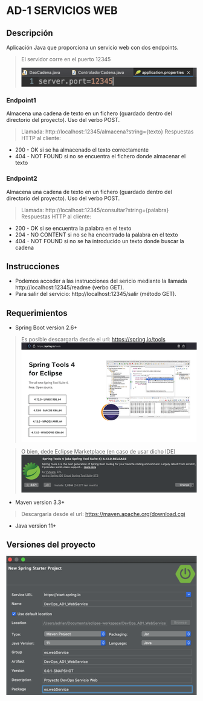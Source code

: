 # AD-1 SERVICIOS WEB

## Descripción

Aplicación Java que proporciona un servicio web con dos endpoints. 

> El servidor corre en el puerto 12345
> 
> ![img-port](https://github.com/bokdelajungla/DevOps_AD1_ServiciosWeb/blob/adri/DevOps_AD1_WebService/imgs/port.png)

### Endpoint1

Almacena una cadena de texto en un fichero (guardado dentro del directorio del proyecto). Uso del verbo POST.
> Llamada: http://localhost:12345/almacena?string={texto}
Respuestas HTTP al cliente:

- 200 - OK si se ha almacenado el texto correctamente
- 404 - NOT FOUND si no se encuentra el fichero donde almacenar el texto


### Endpoint2

Almacena una cadena de texto en un fichero (guardado dentro del directorio del proyecto). Uso del verbo POST.
> Llamada: http://localhost:12345/consultar?string={palabra}
Respuestas HTTP al cliente:

- 200 - OK si se encuentra la palabra en el texto
- 204 - NO CONTENT si no se ha encontrado la palabra en el texto
- 404 - NOT FOUND si no se ha introducido un texto donde buscar la cadena

## Instrucciones

- Podemos acceder a las instrucciones del sericio mediante la llamada http://localhost:12345/readme (verbo GET).
- Para salir del servicio: http://localhost:12345/salir (método GET).

## Requerimientos

- Spring Boot version 2.6+

> Es posible descargarla desde el url: https://spring.io/tools
> ![img-spring1](https://github.com/bokdelajungla/DevOps_AD1_ServiciosWeb/blob/adri/DevOps_AD1_WebService/imgs/spring_install1.png)

> O bien, dede Eclipse Marketplace (en caso de usar dicho IDE)
> ![img-spring2](https://github.com/bokdelajungla/DevOps_AD1_ServiciosWeb/blob/adri/DevOps_AD1_WebService/imgs/spring_install2.png)

- Maven version 3.3+
> Descargarla desde el url: https://maven.apache.org/download.cgi

- Java version 11+

## Versiones del proyecto

![img-spring2](https://github.com/bokdelajungla/DevOps_AD1_ServiciosWeb/blob/adri/DevOps_AD1_WebService/imgs/versions.png)
